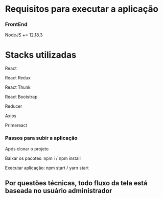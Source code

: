 # Requisitos para executar a aplicação

### FrontEnd
NodeJS += 12.18.3

# Stacks utilizadas
React

React Redux

React Thunk

React Bootstrap

Reducer

Axios

Primereact

### Passos para subir a aplicação
Após clonar o projeto

Baixar os pacotes: npm i / npm install

Executar aplicação: npm start / yarn start

## Por questões técnicas, todo fluxo da tela está baseada no usuário administrador
